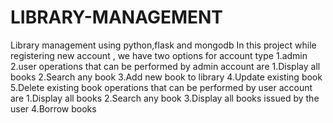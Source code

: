 # LIBRARY-MANAGEMENT
Library management using python,flask and mongodb
In this project while registering new account , we have two options for account type
1.admin 2.user
operations that can be performed by admin account are
  1.Display all books
  2.Search any book
  3.Add new book to library
  4.Update existing book
  5.Delete existing book
operations that can be performed by user account are
  1.Display all books
  2.Search any book
  3.Display all books issued by the user
  4.Borrow books
  

